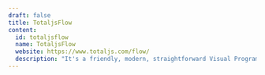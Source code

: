 ```yaml
---
draft: false
title: TotaljsFlow
content:
  id: totaljsflow
  name: TotaljsFlow
  website: https://www.totaljs.com/flow/
  description: "It's a friendly, modern, straightforward Visual Programming Interface for Low-code Development accessible through a web browser. The tool integrates, processes, and transforms various events and data in real-time."
---
```

